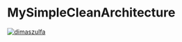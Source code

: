# MySimpleCleanArchitecture
[![dimaszulfa](https://circleci.com/gh/dimaszulfa/MySimpleCleanArchitecture.svg?style=svg)](https://circleci.com/gh/dimaszulfa/MySimpleCleanArchitecture)
